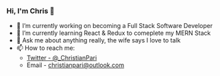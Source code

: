 ### Hi, I'm Chris 👋

- 🔭 I’m currently working on becoming a Full Stack Software Developer
- 🌱 I’m currently learning React & Redux to comeplete my MERN Stack
- 💬 Ask me about anything really, the wife says I love to talk
- 📫 How to reach me: 
  - [Twitter - @_ChristianPari](https://twitter.com/_ChristianPari) 
  - Email - christianpari@outlook.com
